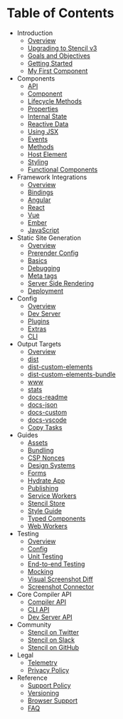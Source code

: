 # Table of Contents

- Introduction
  - [Overview](introduction/overview.md)
  - [Upgrading to Stencil v3](introduction/upgrading-to-stencil-three.md)
  - [Goals and Objectives](introduction/goals-and-objectives.md)
  - [Getting Started](introduction/getting-started.md)
  - [My First Component](introduction/my-first-component.md)
- Components
  - [API](components/api.md)
  - [Component](components/component.md)
  - [Lifecycle Methods](components/component-lifecycle.md)
  - [Properties](components/properties.md)
  - [Internal State](components/state.md)
  - [Reactive Data](components/reactive-data.md)
  - [Using JSX](components/templating-and-jsx.md)
  - [Events](components/events.md)
  - [Methods](components/methods.md)
  - [Host Element](components/host-element.md)
  - [Styling](components/styling.md)
  - [Functional Components](components/functional-components.md)
- Framework Integrations
  - [Overview](framework-integration/overview.md)
  - [Bindings](framework-integration/bindings.md)
  - [Angular](framework-integration/angular.md)
  - [React](framework-integration/react.md)
  - [Vue](framework-integration/vue.md)
  - [Ember](framework-integration/ember.md)
  - [JavaScript](framework-integration/javascript.md)
- Static Site Generation
  - [Overview](static-site-generation/overview.md)
  - [Prerender Config](static-site-generation/prerender-config.md)
  - [Basics](static-site-generation/basics.md)
  - [Debugging](static-site-generation/debugging.md)
  - [Meta tags](static-site-generation/meta.md)
  - [Server Side Rendering](static-site-generation/server-side-rendering-ssr.md)
  - [Deployment](static-site-generation/deployment.md)
- Config
  - [Overview](config/overview.md)
  - [Dev Server](config/dev-server.md)
  - [Plugins](config/plugins.md)
  - [Extras](config/extras.md)
  - [CLI](config/cli.md)
- Output Targets
  - [Overview](output-targets/overview.md)
  - [dist](output-targets/dist.md)
  - [dist-custom-elements](output-targets/custom-elements.md)
  - [dist-custom-elements-bundle](output-targets/custom-elements-bundle.md)
  - [www](output-targets/www.md)
  - [stats](output-targets/docs-stats.md)
  - [docs-readme](output-targets/docs-readme.md)
  - [docs-json](output-targets/docs-json.md)
  - [docs-custom](output-targets/docs-custom.md)
  - [docs-vscode](output-targets/docs-vscode.md)
  - [Copy Tasks](output-targets/copy-tasks.md)
- Guides
  - [Assets](guides/assets.md)
  - [Bundling](guides/module-bundling.md)
  - [CSP Nonces](guides/csp-nonce.md)
  - [Design Systems](guides/design-systems.md)
  - [Forms](guides/forms.md)
  - [Hydrate App](guides/hydrate-app.md)
  - [Publishing](guides/publishing.md)
  - [Service Workers](guides/service-workers.md)
  - [Stencil Store](guides/store.md)
  - [Style Guide](guides/style-guide.md)
  - [Typed Components](guides/typed-components.md)
  - [Web Workers](guides/workers.md)
- Testing
  - [Overview](testing/overview.md)
  - [Config](testing/config.md)
  - [Unit Testing](testing/unit-testing.md)
  - [End-to-end Testing](testing/e2e-testing.md)
  - [Mocking](testing/mocking.md)
  - [Visual Screenshot Diff](testing/screenshot-visual-diff.md)
  - [Screenshot Connector](testing/screenshot-connector.md)
- Core Compiler API
  - [Compiler API](core/compiler-api.md)
  - [CLI API](core/cli-api.md)
  - [Dev Server API](core/dev-server-api.md)
- Community
  - [Stencil on Twitter](https://twitter.com/stenciljs)
  - [Stencil on Slack](https://stencil-worldwide.herokuapp.com/)
  - [Stencil on GitHub](https://github.com/ionic-team/stencil)
- Legal
  - [Telemetry](telemetry.md)
  - [Privacy Policy](https://ionicframework.com/privacy)
- Reference
  - [Support Policy](reference/support-policy.md)
  - [Versioning](reference/versioning.md)
  - [Browser Support](reference/browser-support.md)
  - [FAQ](reference/faq.md)
